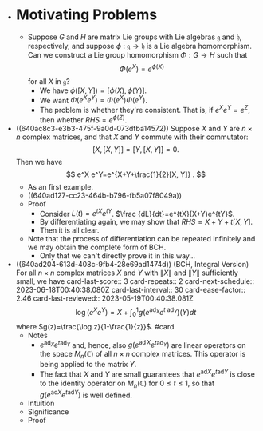 - # Motivating Problems
	- Suppose $G$ and $H$ are matrix Lie groups with Lie algebras $\mathfrak{g}$ and $\mathfrak{h}$, respectively, and suppose $\phi$ : $\mathfrak{g} \rightarrow \mathfrak{h}$ is a Lie algebra homomorphism. Can we construct a Lie group homomorphism $\Phi: G \rightarrow H$ such that 
	  $$\Phi\left(e^X\right)=e^{\phi(X)}$$
	   for all $X$ in $\mathfrak{g}$?
		- We have $\phi([X,Y])=[\phi(X),\phi(Y)]$.
		- We want $\Phi\left(e^Xe^Y\right)=\Phi\left(e^X\right)\Phi\left(e^Y\right)$.
		- The problem is whether they're consistent. That is, if $e^Xe^Y=e^Z$, then whether $RHS=e^{\phi(Z)}$.
- ((640ac8c3-e3b3-475f-9a0d-073dfba14572)) Suppose $X$ and $Y$ are $n \times n$ complex matrices, and that $X$ and $Y$ commute with their commutator:
  $$
  [X,[X, Y]]=[Y,[X, Y]]=0 .
  $$
  Then we have
  $$
  e^X e^Y=e^{X+Y+\frac{1}{2}[X, Y]} .
  $$
	- As an first example.
	- ((640ad127-cc23-464b-b796-fb5a07f8049a))
	- Proof
		- Consider $L(t)=e^{tX}e^{tY}$.
		  $\frac {dL}{dt}=e^{tX}(X+Y)e^{tY}$.
		- By differentiating again, we may show that $RHS=X+Y+t[X,Y]$.
		- Then it is all clear.
	- Note that the process of differentiation can be repeated infinitely and we may obtain the complete form of BCH.
		- Only that we can't directly prove it in this way...
- ((640ad204-613d-408c-9fb4-28e69ad1474d)) (BCH, Integral Version) For all $n \times n$ complex matrices $X$ and $Y$ with $\|X\|$ and $\|Y\|$ sufficiently small, we have
  card-last-score:: 3
  card-repeats:: 2
  card-next-schedule:: 2023-06-18T00:40:38.080Z
  card-last-interval:: 30
  card-ease-factor:: 2.46
  card-last-reviewed:: 2023-05-19T00:40:38.081Z
  $$
  \log \left(e^X e^Y\right)=X+\int_0^1 g\left(e^{\mathrm{ad}_X} e^{t\ \mathrm{ad}_Y}\right)(Y) d t 
  $$
  where $g(z)=\frac{\log z}{1-\frac{1}{z}}$. #card
	- Notes
		- $e^{\operatorname{ad}_X} e^{t \mathrm{ad}_Y}$ and, hence, also $g\left(e^{\operatorname{ad} X} e^{t \mathrm{ad}_Y}\right)$ are linear operators on the space $M_n(\mathbb{C})$ of all $n \times n$ complex matrices. This operator is being applied to the matrix $Y$.
		- The fact that $X$ and $Y$ are small guarantees that $e^{\mathrm{ad} X} e^{t \mathrm{ad} Y}$ is close to the identity operator on $M_n(\mathbb{C})$ for $0 \leq t \leq 1$, so that $g\left(e^{\mathrm{ad} X} e^{t \mathrm{ad} Y}\right)$ is well defined.
	- Intuition
	- Significance
	- Proof